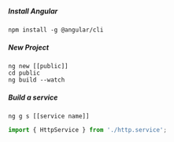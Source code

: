 ##### Install Angular

```console
npm install -g @angular/cli
```

##### New Project
```
ng new [[public]]
cd public
ng build --watch
```



##### Build a service

```
ng g s [[service name]]
```

```javascript
import { HttpService } from './http.service';
```
<!--stackedit_data:
eyJoaXN0b3J5IjpbLTIwNjY3MDU3OTJdfQ==
-->